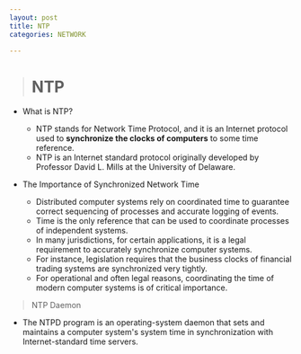 ```yaml
---
layout: post
title: NTP
categories: NETWORK

---
```

> # NTP

* What is NTP?
  * NTP stands for Network Time Protocol, and it is an Internet protocol used to **synchronize the clocks of computers** to some time reference. 
  * NTP is an Internet standard protocol originally developed by Professor David L. Mills at the University of Delaware.
  
* The Importance of Synchronized Network Time
  * Distributed computer systems rely on coordinated time to guarantee correct sequencing of processes and accurate logging of events. 
  * Time is the only reference that can be used to coordinate processes of independent systems.
  * In many jurisdictions, for certain applications, it is a legal requirement to accurately synchronize computer systems. 
  * For instance, legislation requires that the business clocks of financial trading systems are synchronized very tightly. 
  * For operational and often legal reasons, coordinating the time of modern computer systems is of critical importance.


> NTP Daemon
* The NTPD program is an operating-system daemon that sets and maintains a computer system's system time in synchronization with Internet-standard time servers.
